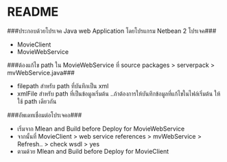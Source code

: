 # README #

###ประกอบด้วยโปรเจค Java web Application โดยโปรแกรม Netbean 2 โปรเจค###
* MovieClient
* MovieWebService

###ต้องแก้ไข path ใน MovieWebService ที่ source packages > serverpack > mvWebService.java###
* filepath สำหรับ path ที่บันทึกเป็น xml
* xmlFile สำหรับ path ที่เป็นข้อมูลเริ่มต้น
..ถ้าต้องการให้บันทึกข้อมูลที่แก้ไขในไฟล์เริ่มต้น ให้ใช้ path เดียวกัน

###อัพเดทเชื่อมต่อโปรเจคอ###
* เริ่มจาก Mlean and Build before Deploy for MovieWebService
* จากนั้นที่ MovieClient > web service references > mvWebService > Refresh.. > check wsdl > yes
* ตามด้วย Mlean and Build before Deploy for MovieClient
